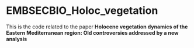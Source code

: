 # EMBSECBIO_Holoc_vegetation

This is the code related to the paper **Holocene vegetation dynamics of the Eastern Mediterranean region: Old controversies addressed by a new analysis**

